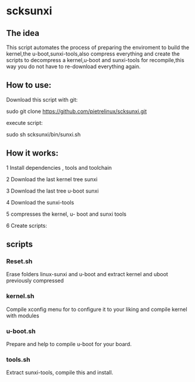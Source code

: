 # scksunxi

## The idea


This script automates the process of preparing the enviroment to build the kernel,the u-boot,sunxi-tools,also compress everything and create the scripts to decompress a kernel,u-boot and sunxi-tools for recompile,this way you do not have to re-download everything again.


## How to use:

Download this script with git:

sudo git clone https://github.com/pietrelinux/scksunxi.git

execute script:

sudo sh scksunxi/bin/sunxi.sh

## How it works:

1 Install dependencies , tools and toolchain

2 Download the last  kernel tree sunxi

3 Download the last tree u-boot sunxi

4 Download the sunxi-tools

5 compresses the kernel, u- boot and sunxi tools

6 Create scripts:

## scripts

### Reset.sh

Erase folders linux-sunxi and u-boot and extract kernel and uboot previously compressed

### kernel.sh

Compile xconfig menu for to configure it to your liking and compile kernel with modules

### u-boot.sh

Prepare and help to compile u-boot for your board.

### tools.sh

Extract sunxi-tools, compile this and install.
